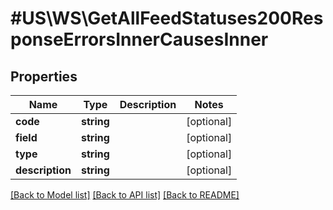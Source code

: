 # #US\WS\GetAllFeedStatuses200ResponseErrorsInnerCausesInner

## Properties

Name | Type | Description | Notes
------------ | ------------- | ------------- | -------------
**code** | **string** |  | [optional]
**field** | **string** |  | [optional]
**type** | **string** |  | [optional]
**description** | **string** |  | [optional]


[[Back to Model list]](../) [[Back to API list]](../../Api/US/WS) [[Back to README]](../../README.md)
